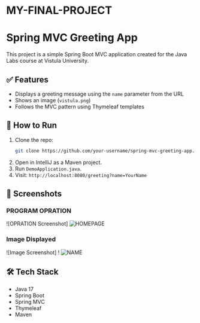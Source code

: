 # MY-FINAL-PROJECT
# Spring MVC Greeting App

This project is a simple Spring Boot MVC application created for the Java Labs course at Vistula University.

## ✅ Features
- Displays a greeting message using the `name` parameter from the URL
- Shows an image (`vistula.png`)
- Follows the MVC pattern using Thymeleaf templates

## 🚀 How to Run
1. Clone the repo:
   ```bash
   git clone https://github.com/your-username/spring-mvc-greeting-app.git
   ```
2. Open in IntelliJ as a Maven project.
3. Run `DemoApplication.java`.
4. Visit: `http://localhost:8080/greeting?name=YourName`

## 📸 Screenshots
### PROGRAM OPRATION
![OPRATION Screenshot]  ![HOMEPAGE](https://github.com/user-attachments/assets/70fed36f-1512-4324-b3f6-658cb208b91f)


### Image Displayed
![Image Screenshot] ! ![NAME](https://github.com/user-attachments/assets/181e76cd-d7b1-4327-a81c-c5e0eeb20466)


## 🛠 Tech Stack
- Java 17
- Spring Boot
- Spring MVC
- Thymeleaf
- Maven
